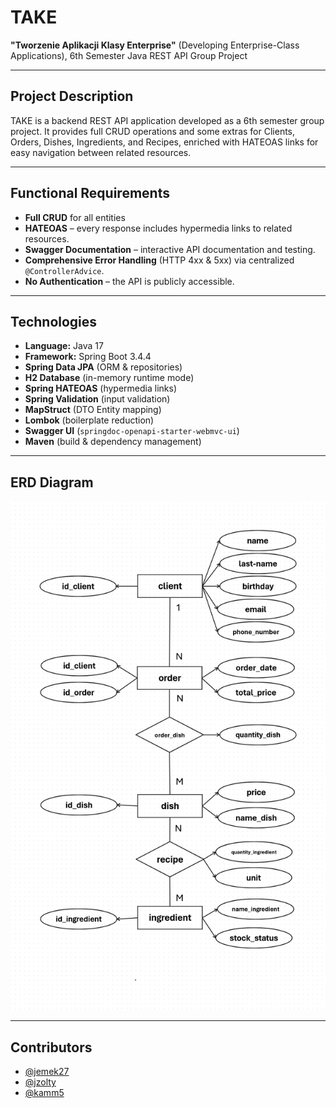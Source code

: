 # TAKE

**"Tworzenie Aplikacji Klasy Enterprise"** (Developing Enterprise-Class Applications), 6th Semester Java REST API Group Project

---

## Project Description

TAKE is a backend REST API application developed as a 6th semester group project. It provides full CRUD operations and some extras for Clients, Orders, Dishes, Ingredients, 
and Recipes, enriched with HATEOAS links for easy navigation between related resources.

---

## Functional Requirements

- **Full CRUD** for all entities
- **HATEOAS** – every response includes hypermedia links to related resources.
- **Swagger Documentation** – interactive API documentation and testing.
- **Comprehensive Error Handling** (HTTP 4xx & 5xx) via centralized `@ControllerAdvice`.
- **No Authentication** – the API is publicly accessible.

---

## Technologies

- **Language:** Java 17  
- **Framework:** Spring Boot 3.4.4  
- **Spring Data JPA** (ORM & repositories)  
- **H2 Database** (in-memory runtime mode)  
- **Spring HATEOAS** (hypermedia links)  
- **Spring Validation** (input validation)  
- **MapStruct** (DTO Entity mapping)  
- **Lombok** (boilerplate reduction)  
- **Swagger UI** (`springdoc-openapi-starter-webmvc-ui`)  
- **Maven** (build & dependency management)

---

## ERD Diagram
![ERD diagram](./TAKE-ERD.png "Entity-Relationship Diagram")

---

## Contributors

- [@jemek27](https://github.com/jemek27)
- [@jzolty](https://github.com/jzolty)
- [@kamm5](https://github.com/kamm5)

